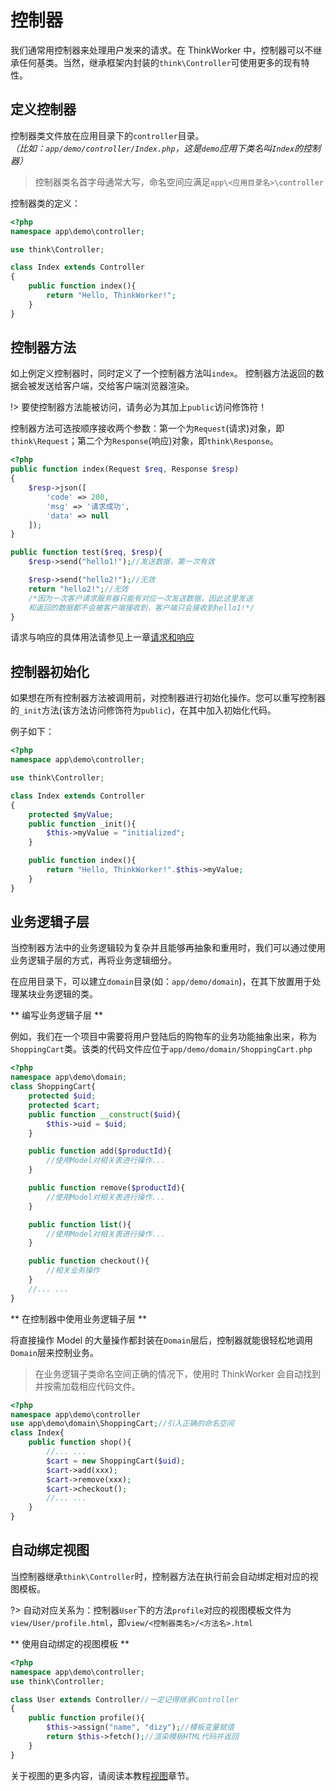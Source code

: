 # 控制器

我们通常用控制器来处理用户发来的请求。在 ThinkWorker 中，控制器可以不继承任何基类。当然，继承框架内封装的`think\Controller`可使用更多的现有特性。

## 定义控制器

控制器类文件放在应用目录下的`controller`目录。
<br>
_（比如：`app/demo/controller/Index.php`，这是`demo`应用下类名叫`Index`的控制器）_

> 控制器类名首字母通常大写，命名空间应满足`app\<应用目录名>\controller`

控制器类的定义：

```php
<?php
namespace app\demo\controller;

use think\Controller;

class Index extends Controller
{
    public function index(){
        return "Hello, ThinkWorker!";
    }
}
```

## 控制器方法

如上例定义控制器时，同时定义了一个控制器方法叫`index`。
控制器方法返回的数据会被发送给客户端，交给客户端浏览器渲染。

!> 要使控制器方法能被访问，请务必为其加上`public`访问修饰符！

控制器方法可选按顺序接收两个参数：第一个为`Request`(请求)对象，即`think\Request`；第二个为`Response`(响应)对象，即`think\Response`。

```php
<?php
public function index(Request $req, Response $resp)
{
    $resp->json([
        'code' => 200,
        'msg' => '请求成功',
        'data' => null
    ]);
}

public function test($req, $resp){
    $resp->send("hello1!");//发送数据，第一次有效

    $resp->send("hello2!");//无效
    return "hello2!";//无效
    /*因为一次客户请求服务器只能有对应一次发送数据，因此这里发送
    和返回的数据都不会被客户端接收到，客户端只会接收到hello1!*/
}
```

请求与响应的具体用法请参见上一章[请求和响应](./reqandresp.md)

## 控制器初始化

如果想在所有控制器方法被调用前，对控制器进行初始化操作。您可以重写控制器的`_init`方法(该方法访问修饰符为`public`)，在其中加入初始化代码。

例子如下：

```php
<?php
namespace app\demo\controller;

use think\Controller;

class Index extends Controller
{
    protected $myValue;
    public function _init(){
        $this->myValue = "initialized";
    }

    public function index(){
        return "Hello, ThinkWorker!".$this->myValue;
    }
}
```

## 业务逻辑子层

当控制器方法中的业务逻辑较为复杂并且能够再抽象和重用时，我们可以通过使用业务逻辑子层的方式，再将业务逻辑细分。

在应用目录下，可以建立`domain`目录(如：`app/demo/domain`)，在其下放置用于处理某块业务逻辑的类。

** 编写业务逻辑子层 **

例如，我们在一个项目中需要将用户登陆后的购物车的业务功能抽象出来，称为`ShoppingCart`类。该类的代码文件应位于`app/demo/domain/ShoppingCart.php`

```php
<?php
namespace app\demo\domain;
class ShoppingCart{
    protected $uid;
    protected $cart;
    public function __construct($uid){
        $this->uid = $uid;
    }

    public function add($productId){
        //使用Model对相关表进行操作...
    }

    public function remove($productId){
        //使用Model对相关表进行操作...
    }

    public function list(){
        //使用Model对相关表进行操作...
    }

    public function checkout(){
        //相关业务操作
    }
    //... ...
}
```

** 在控制器中使用业务逻辑子层 **

将直接操作 Model 的大量操作都封装在`Domain`层后，控制器就能很轻松地调用`Domain`层来控制业务。

> 在业务逻辑子类命名空间正确的情况下，使用时 ThinkWorker 会自动找到并按需加载相应代码文件。

```php
<?php
namespace app\demo\controller
use app\demo\domain\ShoppingCart;//引入正确的命名空间
class Index{
    public function shop(){
        //... ...
        $cart = new ShoppingCart($uid);
        $cart->add(xxx);
        $cart->remove(xxx);
        $cart->checkout();
        //... ...
    }
}
```

## 自动绑定视图

当控制器继承`think\Controller`时，控制器方法在执行前会自动绑定相对应的视图模板。

?> 自动对应关系为：控制器`User`下的方法`profile`对应的视图模板文件为`view/User/profile.html`，即`view/<控制器类名>/<方法名>.html`

** 使用自动绑定的视图模板 **

```php
<?php
namespace app\demo\controller;
use think\Controller;

class User extends Controller//一定记得继承Controller
{
    public function profile(){
        $this->assign("name", "dizy");//模板变量赋值
        return $this->fetch();//渲染模板HTML代码并返回
    }
}
```

关于视图的更多内容，请阅读本教程[视图](./view.md)章节。
